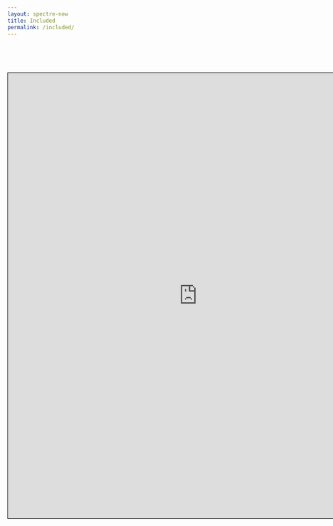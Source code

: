```yaml
---
layout: spectre-new
title: Included
permalink: /included/
---
```


<br />
<br />
<br />

<p align="center"><iframe width="850" height="1000" src="https://immunedynamics.io/Untitled" frameborder="0" style="border:1px solid black; allow="accelerometer; autoplay; clipboard-write; encrypted-media; gyroscope; picture-in-picture" allowfullscreen></iframe></p>

